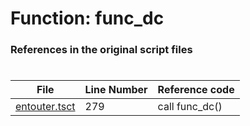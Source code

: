 # Function: func_dc 
### References in the original script files

#

| File | Line Number | Reference code |
| --- | --- | --- |
| [entouter.tsct](../../../out/entouter.tsct#L279) | 279 | call func_dc() |
